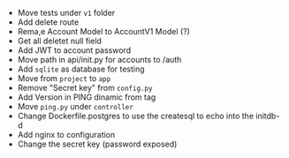 + Move tests under `v1` folder
+ Add delete route
+ Rema,e Account Model to AccountV1 Model (?)
+ Get all deletet null field
+ Add JWT to account password
+ Move path in api/init.py for accounts to /auth
+ Add `sqlite` as database for testing
+ Move from `project` to `app`
+ Remove "Secret key" from `config.py`
+ Add Version in PING dinamic from tag
+ Move `ping.py` under `controller`
+ Change Dockerfile.postgres to use the createsql to echo into the initdb-d
+ Add nginx to configuration
+ Change the secret key (password exposed)